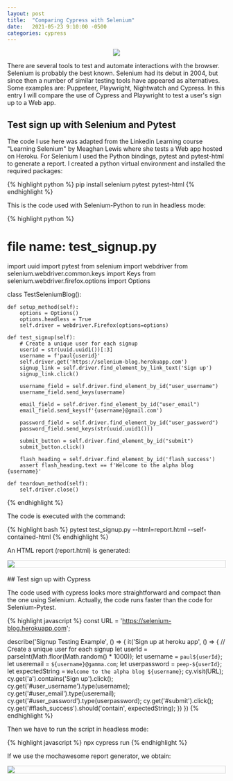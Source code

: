 ```yaml
---
layout: post
title:  "Comparing Cypress with Selenium"
date:   2021-05-23 9:10:00 -0500
categories: cypress
---
```


<div class="post-image" style="text-align: center;">
  <img src="{{site.baseurl}}/assets/img/cypress-selenium.png">
</div>

There are several tools to test and automate interactions with the browser. Selenium is probably the best known. Selenium had its debut in 2004, but since then a number of similar testing tools have appeared as alternatives. Some examples are: Puppeteer, Playwright, Nightwatch and Cypress. In this entry I will compare the use of Cypress and Playwright to test a user's sign up to a Web app.

## Test sign up with Selenium and Pytest

The code I use here was adapted from the Linkedin Learning course "Learning Selenium" by Meaghan Lewis where she tests a Web app hosted on Heroku. For Selenium I used the Python bindings, pytest and pytest-html to generate a report. I created a python virtual environment and installed the required packages:

{% highlight python %}
pip install selenium pytest pytest-html
{% endhighlight %}

This is the code used with Selenium-Python to run in headless mode:

{% highlight python %}
# file name: test_signup.py
import uuid
import pytest
from selenium import webdriver
from selenium.webdriver.common.keys import Keys
from selenium.webdriver.firefox.options import Options

class TestSeleniumBlog():

    def setup_method(self):
        options = Options()
        options.headless = True
        self.driver = webdriver.Firefox(options=options)

    def test_signup(self):
        # Create a unique user for each signup
        userid = str(uuid.uuid1())[:3]
        username = f'paul{userid}'
        self.driver.get('https://selenium-blog.herokuapp.com')
        signup_link = self.driver.find_element_by_link_text('Sign up')
        signup_link.click()

        username_field = self.driver.find_element_by_id("user_username")
        username_field.send_keys(username)

        email_field = self.driver.find_element_by_id("user_email")
        email_field.send_keys(f'{username}@gmail.com')

        password_field = self.driver.find_element_by_id("user_password")
        password_field.send_keys(str(uuid.uuid1()))

        submit_button = self.driver.find_element_by_id("submit")
        submit_button.click()
    
        flash_heading = self.driver.find_element_by_id('flash_success')
        assert flash_heading.text == f'Welcome to the alpha blog {username}'
        
    def teardown_method(self):
        self.driver.close()
{% endhighlight %}

The code is executed with the command:

{% highlight bash %}
pytest test_signup.py --html=report.html --self-contained-html
{% endhighlight %}

An HTML report (report.html) is generated:

<div class="post-image" style="border: 1px solid lightgrey;">
  <img src="{{site.baseurl}}/assets/img/pyreport.png">
</div>

<br>
## Test sign up with Cypress

The code used with cypress looks more straightforward and compact than the one using Selenium. Actually, the code runs faster than the code for Selenium-Pytest.

{% highlight javascript %}
const URL = 'https://selenium-blog.herokuapp.com';

describe('Signup Testing Example', () => {
    it('Sign up at heroku app', () => {
        // Create a unique user for each signup
        let userId = parseInt(Math.floor(Math.random() * 1000));
        let username = `paul${userId}`;
        let useremail = `${username}@gamma.com`;
        let userpassword = `peep-${userId}`;
        let expectedString = `Welcome to the alpha blog ${username}`;
        cy.visit(URL);
        cy.get('a').contains('Sign up').click();
        cy.get('#user_username').type(username);
        cy.get('#user_email').type(useremail);
        cy.get('#user_password').type(userpassword);
        cy.get('#submit').click();
        cy.get('#flash_success').should('contain', expectedString);
    })
})
{% endhighlight %}

Then we have to run the script in headless mode:

{% highlight javascript %}
npx cypress run
{% endhighlight %}

If we use the mochawesome report generator, we obtain:

<div class="post-image" style="border: 1px solid lightgrey;">
  <img src="{{site.baseurl}}/assets/img/cy-report.png">
</div>
